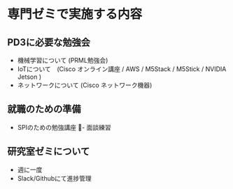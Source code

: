# 専門ゼミで実施する内容
## PD3に必要な勉強会
- 機械学習について (PRML勉強会)
- IoTについて　(Cisco オンライン講座 / AWS / M5Stack / M5Stick / NVIDIA Jetson )
- ネットワークについて (Cisco ネットワーク機器)

## 就職のための準備
- SPIのための勉強講座
- 面談練習

## 研究室ゼミについて
- 週に一度
- Slack/Githubにて進捗管理